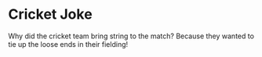 # Cricket Joke

Why did the cricket team bring string to the match?
Because they wanted to tie up the loose ends in their fielding!

